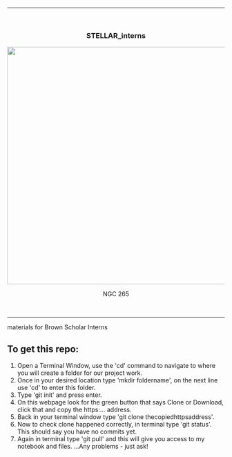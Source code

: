 <hr>
<br />
<div align="center">
  <h3>STELLAR_interns</h3>

  <div><div align="center" width=80px>
      <img src="https://upload.wikimedia.org/wikipedia/commons/thumb/5/58/NGC265.jpg/600px-NGC265.jpg" width="550">
      <p width="auto">NGC 265</p>
    </div></div>
</div>

<br />

<hr>

materials for Brown Scholar Interns
## To get this repo: 
1. Open a Terminal Window, use the 'cd' command to navigate to where you will create a folder for our project work.
2. Once in your desired location type 'mkdir foldername', on the next line use 'cd' to enter this folder.
3. Type 'git init' and press enter.
4. On this webpage look for the green button that says Clone or Download, click that and copy the https:... address.
5. Back in your terminal window type 'git clone thecopiedhttpsaddress'.
6. Now to check clone happened correctly, in terminal type 'git status'. This should say you have no commits yet.
7. Again in terminal type 'git pull' and this will give you access to my notebook and files. 
...Any problems - just ask!

